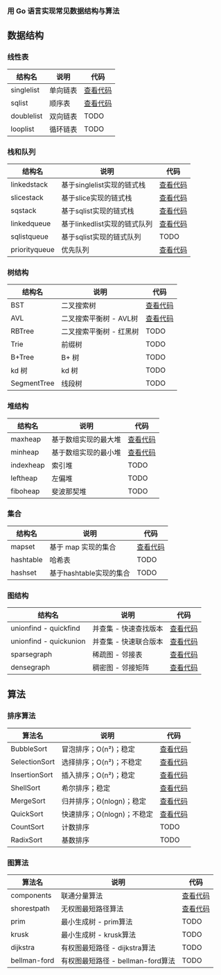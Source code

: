 ### 用 Go 语言实现常见数据结构与算法



## 数据结构

### 线性表

| 结构名     | 说明     | 代码                                                         |
| ---------- | -------- | ------------------------------------------------------------ |
| singlelist | 单向链表 | [查看代码](https://github.com/gothicrush/go-dsa/tree/master/list/singlelist) |
| sqlist     | 顺序表   | [查看代码](https://github.com/gothicrush/go-dsa/tree/master/list/sqlist) |
| doublelist | 双向链表 | TODO                                                         |
| looplist   | 循环链表 | TODO                                                         |



### 栈和队列

| 结构名        | 说明                         | 代码                                                         |
| ------------- | ---------------------------- | ------------------------------------------------------------ |
| linkedstack   | 基于singlelist实现的链式栈   | [查看代码](https://github.com/gothicrush/go-dsa/tree/master/stack/linkedstack) |
| slicestack    | 基于slice实现的链式栈        | [查看代码](https://github.com/gothicrush/go-dsa/tree/master/stack/slicestack) |
| sqstack       | 基于sqlist实现的链式栈       | [查看代码](https://github.com/gothicrush/go-dsa/tree/master/stack/sqtack) |
| linkedqueue   | 基于linkedlist实现的链式队列 | [查看代码](https://github.com/gothicrush/go-dsa/tree/master/queue/linkedqueue) |
| sqlistqueue   | 基于sqlist实现的链式队列     | TODO                                                         |
| priorityqueue | 优先队列                     | [查看代码](https://github.com/gothicrush/go-dsa/tree/master/queue/priorityqueue) |



### 树结构

| 结构名      | 说明                    | 代码                                                         |
| ----------- | ----------------------- | ------------------------------------------------------------ |
| BST         | 二叉搜索树              | [查看代码](https://github.com/gothicrush/go-dsa/tree/master/tree/bst) |
| AVL         | 二叉搜索平衡树 - AVL树  | [查看代码](https://github.com/gothicrush/go-dsa/tree/master/tree/avl) |
| RBTree      | 二叉搜索平衡树 - 红黑树 | TODO                                                         |
| Trie        | 前缀树                  | TODO                                                         |
| B+Tree      | B+ 树                   | TODO                                                         |
| kd 树       | kd 树                   | TODO                                                         |
| SegmentTree | 线段树                  | TODO                                                         |



### 堆结构

| 结构名    | 说明                 | 代码                                                         |
| --------- | -------------------- | ------------------------------------------------------------ |
| maxheap   | 基于数组实现的最大堆 | [查看代码](https://github.com/gothicrush/go-dsa/tree/master/heap/maxheap) |
| minheap   | 基于数组实现的最小堆 | [查看代码](https://github.com/gothicrush/go-dsa/tree/master/heap/minheap) |
| indexheap | 索引堆               | TODO                                                         |
| leftheap  | 左偏堆               | TODO                                                         |
| fiboheap  | 斐波那契堆           | TODO                                                         |



### 集合

| 结构名    | 说明                    | 代码                                                         |
| --------- | ----------------------- | ------------------------------------------------------------ |
| mapset    | 基于 map 实现的集合     | [查看代码](https://github.com/gothicrush/go-dsa/tree/master/set/mapset) |
| hashtable | 哈希表                  | TODO                                                         |
| hashset   | 基于hashtable实现的集合 | TODO                                                         |



### 图结构

| 结构名                 | 说明                  | 代码                                                         |
| ---------------------- | --------------------- | ------------------------------------------------------------ |
| unionfind - quickfind  | 并查集 - 快速查找版本 | [查看代码](https://github.com/gothicrush/go-dsa/tree/master/unionfind/quickfind) |
| unionfind - quickunion | 并查集 - 快速联合版本 | [查看代码](https://github.com/gothicrush/go-dsa/tree/master/unionfind/quickunion) |
| sparsegraph            | 稀疏图 - 邻接表       | [查看代码](https://github.com/gothicrush/go-dsa/tree/master/graph/sparsegraph) |
| densegraph             | 稠密图 - 邻接矩阵     | [查看代码](https://github.com/gothicrush/go-dsa/tree/master/graph/densegraph) |



## 算法

### 排序算法

| 算法名        | 说明                       | 代码                                                         |
| ------------- | -------------------------- | ------------------------------------------------------------ |
| BubbleSort    | 冒泡排序；O(n²)；稳定      | [查看代码](https://github.com/gothicrush/go-dsa/tree/master/algorithms/sort) |
| SelectionSort | 选择排序；O(n²)；不稳定    | [查看代码](https://github.com/gothicrush/go-dsa/tree/master/algorithms/sort) |
| InsertionSort | 插入排序；O(n²)；稳定      | [查看代码](https://github.com/gothicrush/go-dsa/tree/master/algorithms/sort) |
| ShellSort     | 希尔排序；稳定             | [查看代码](https://github.com/gothicrush/go-dsa/tree/master/algorithms/sort) |
| MergeSort     | 归并排序；O(nlogn)；稳定   | [查看代码](https://github.com/gothicrush/go-dsa/tree/master/algorithms/sort) |
| QuickSort     | 快速排序；O(nlogn)；不稳定 | [查看代码](https://github.com/gothicrush/go-dsa/tree/master/algorithms/sort) |
| CountSort     | 计数排序                   | TODO                                                         |
| RadixSort     | 基数排序                   | TODO                                                         |



### 图算法

| 算法名       | 说明                              | 代码                                                         |
| ------------ | --------------------------------- | ------------------------------------------------------------ |
| components   | 联通分量算法                      | [查看代码](https://github.com/gothicrush/go-dsa/blob/master/algorithms/graphs/components.go) |
| shorestpath  | 无权图最短路径算法                | [查看代码](https://github.com/kuonz/go-dsa/blob/master/algorithms/graphs/shortestpath.go) |
| prim         | 最小生成树 - prim算法             | TODO                                                         |
| krusk        | 最小生成树 - krusk算法            | TODO                                                         |
| dijkstra     | 有权图最短路径 - dijkstra算法     | TODO                                                         |
| bellman-ford | 有权图最短路径 - bellman-ford算法 | TODO                                                         |

